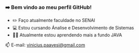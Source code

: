 ### ➡️ Bem vindo ao meu perfil GitHub!

- ✏️ Faço atualmente faculdade no SENAI
- 💻 Estou cursando Ánalise e Desenvolvimento de Sistemas
- 👨‍💻 Atualmente estou aprendendo mais a fundo JAVA    

📫 E-mail: vinicius.paavesi@gmail.com     
